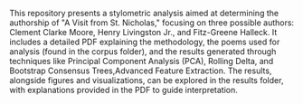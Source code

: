 This repository presents a stylometric analysis aimed at determining the authorship of "A Visit from St. Nicholas," focusing on three possible authors: Clement Clarke Moore, Henry Livingston Jr., and Fitz-Greene Halleck. It includes a detailed PDF explaining the methodology, the poems used for analysis (found in the corpus folder), and the results generated through techniques like Principal Component Analysis (PCA), Rolling Delta, and Bootstrap Consensus Trees,Advanced Feature Extraction. The results, alongside figures and visualizations, can be explored in the results folder, with explanations provided in the PDF to guide interpretation.
